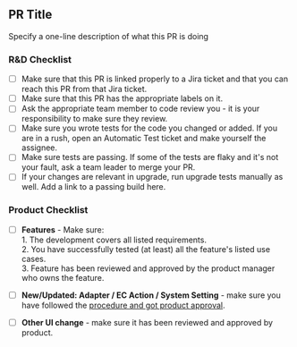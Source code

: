 ## PR Title
Specify a one-line description of what this PR is doing

### R&D Checklist
- [ ] Make sure that this PR is linked properly to a Jira ticket and that you can reach this PR from that Jira ticket.
- [ ] Make sure that this PR has the appropriate labels on it.
- [ ] Ask the appropriate team member to code review you - it is your responsibility to make sure they review.
- [ ] Make sure you wrote tests for the code you changed or added. If you are in a rush, open an Automatic Test ticket and make yourself the assignee.
- [ ] Make sure tests are passing. If some of the tests are flaky and it's not your fault, ask a team leader to merge your PR.
- [ ] If your changes are relevant in upgrade, run upgrade tests manually as well. Add a link to a passing build here.

### Product Checklist
- [ ] **Features** - Make sure:<br>
        1. The development covers all listed requirements.<br>
        2. You have successfully tested (at least) all the feature's listed use cases.<br>
        3. Feature has been reviewed and approved by the product manager who owns the feature.
- [ ] **New/Updated: Adapter / EC Action / System Setting** - make sure you have followed the [procedure and got product approval](https://axonius.atlassian.net/wiki/spaces/AX/pages/1256259585/SREs+Features+-+Product+Approval+Process).
- [ ] **Other UI change** - make sure it has been reviewed and approved by product.


